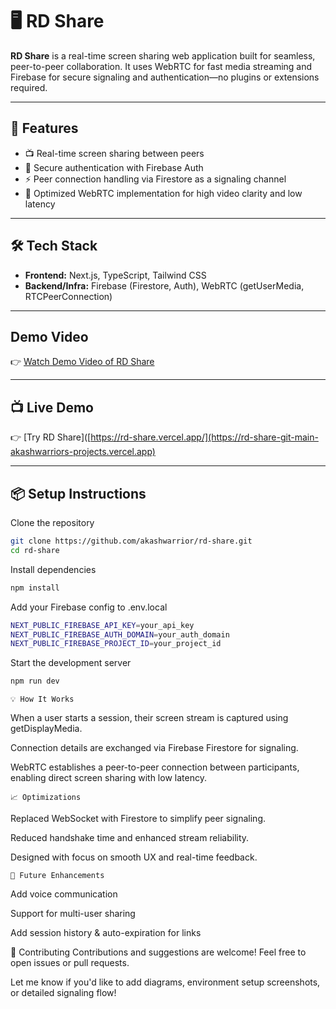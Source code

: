 # 🖥️ RD Share

**RD Share** is a real-time screen sharing web application built for seamless, peer-to-peer collaboration. It uses WebRTC for fast media streaming and Firebase for secure signaling and authentication—no plugins or extensions required.

---

## 🚀 Features

- 📺 Real-time screen sharing between peers
- 🔐 Secure authentication with Firebase Auth
- ⚡ Peer connection handling via Firestore as a signaling channel
- 🎥 Optimized WebRTC implementation for high video clarity and low latency

---

## 🛠️ Tech Stack

- **Frontend:** Next.js, TypeScript, Tailwind CSS
- **Backend/Infra:** Firebase (Firestore, Auth), WebRTC (getUserMedia, RTCPeerConnection)

---

##  Demo Video

👉 [Watch Demo Video of RD Share](https://drive.google.com/file/d/1MGmWHGEic1e1yxNaCbwzqNdTHixpq634/view)  

---

## 📺 Live Demo

👉 [Try RD Share]([https://rd-share.vercel.app/](https://rd-share-git-main-akashwarriors-projects.vercel.app)  

---

## 📦 Setup Instructions

 Clone the repository  
 ```bash
 git clone https://github.com/akashwarrior/rd-share.git
 cd rd-share
 ```
Install dependencies

```bash
npm install
```
Add your Firebase config to .env.local

```bash
NEXT_PUBLIC_FIREBASE_API_KEY=your_api_key
NEXT_PUBLIC_FIREBASE_AUTH_DOMAIN=your_auth_domain
NEXT_PUBLIC_FIREBASE_PROJECT_ID=your_project_id
```
Start the development server

```bash
npm run dev
```

	💡 How It Works
When a user starts a session, their screen stream is captured using getDisplayMedia.

Connection details are exchanged via Firebase Firestore for signaling.

WebRTC establishes a peer-to-peer connection between participants, enabling direct screen sharing with low latency.

	📈 Optimizations

Replaced WebSocket with Firestore to simplify peer signaling.

Reduced handshake time and enhanced stream reliability.

Designed with focus on smooth UX and real-time feedback.

	🧠 Future Enhancements

Add voice communication

Support for multi-user sharing

Add session history & auto-expiration for links

🤝 Contributing
Contributions and suggestions are welcome! Feel free to open issues or pull requests.

Let me know if you'd like to add diagrams, environment setup screenshots, or detailed signaling flow!
